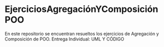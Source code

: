 # EjerciciosAgregaciónYComposiciónPOO
En este repositorio se encuentran resueltos los ejercicios de Agregación y Composición de POO. Entrega Individual: UML Y CÓDIGO
